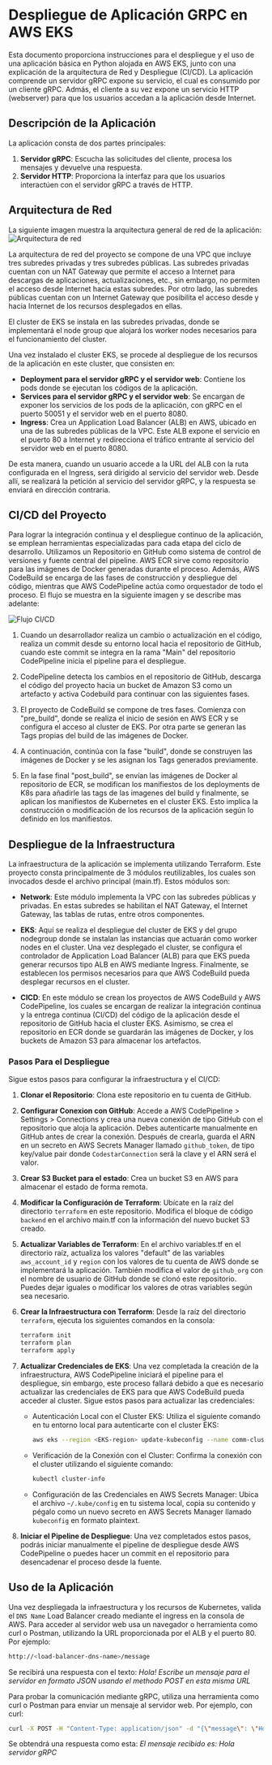 # Despliegue de Aplicación GRPC en AWS EKS

Esta documento proporciona instrucciones para el despliegue y el uso de una aplicación básica en Python alojada en AWS EKS, junto con una explicación de la arquitectura de Red y Despliegue (CI/CD). La aplicación comprende un servidor gRPC expone su servicio, el cual es consumido por un cliente gRPC. Admás, el cliente a su vez expone un servicio HTTP (webserver) para que los usuarios accedan a la aplicación desde Internet.

## Descripción de la Aplicación

La aplicación consta de dos partes principales:

1. **Servidor gRPC**: Escucha las solicitudes del cliente, procesa los mensajes y devuelve una respuesta.
2. **Servidor HTTP**: Proporciona la interfaz para que los usuarios interactúen con el servidor gRPC a través de HTTP.

## Arquitectura de Red
La siguiente imagen muestra la arquitectura general de red de la aplicación:
![Arquitectura de red](https://github.com/ffuertes01/comm-grcp-app/blob/main/diagrams/network.png)

La arquitectura de red del proyecto se compone de una VPC que incluye tres subredes privadas y tres subredes públicas. Las subredes privadas cuentan con un NAT Gateway que permite el acceso a Internet para descargas de aplicaciones, actualizaciones, etc., sin embargo, no permiten el acceso desde Internet hacia estas subredes. Por otro lado, las subredes públicas cuentan con un Internet Gateway que posibilita el acceso desde y hacia Internet de los recursos desplegados en ellas.

El cluster de EKS se instala en las subredes privadas, donde se implementará el node group que alojará los worker nodes necesarios para el funcionamiento del cluster.

Una vez instalado el cluster EKS, se procede al despliegue de los recursos de la aplicación en este cluster, que consisten en:

- **Deployment para el servidor gRPC y el servidor web**: Contiene los pods donde se ejecutan los códigos de la aplicación.
- **Services para el servidor gRPC y el servidor web**: Se encargan de exponer los servicios de los pods de la aplicación, con gRPC en el puerto 50051 y el servidor web en el puerto 8080.
- **Ingress**: Crea un Application Load Balancer (ALB) en AWS, ubicado en una de las subredes públicas de la VPC. Este ALB expone el servicio en el puerto 80 a Internet y redirecciona el tráfico entrante al servicio del servidor web en el puerto 8080.

De esta manera, cuando un usuario accede a la URL del ALB con la ruta configurada en el Ingress, será dirigido al servicio del servidor web. Desde allí, se realizará la petición al servicio del servidor gRPC, y la respuesta se enviará en dirección contraria.

## CI/CD del Proyecto

Para lograr la integración continua y el despliegue continuo de la aplicación, se emplean herramientas especializadas para cada etapa del ciclo de desarrollo. Utilizamos un Repositorio en GitHub como sistema de control de versiones y fuente central del pipeline. AWS ECR sirve como repositorio para las imágenes de Docker generadas durante el proceso. Además, AWS CodeBuild se encarga de las fases de construcción y despliegue del código, mientras que AWS CodePipeline actúa como orquestador de todo el proceso. El flujo se muestra en la siguiente imagen y se describe mas adelante:

![Flujo CI/CD](https://github.com/ffuertes01/comm-grcp-app/blob/main/diagrams/cicd.png)

1. Cuando un desarrollador realiza un cambio o actualización en el código, realiza un commit desde su entorno local hacia el repositorio de GitHub, cuando este commit se integra en la rama "Main" del repositorio CodePipeline inicia el pipeline para el despliegue.

2. CodePipeline detecta los cambios en el repositorio de GitHub, descarga el código del proyecto hacia un bucket de Amazon S3 como un artefacto y activa Codebuild para continuar con las siguientes fases.

3. El proyecto de CodeBuild se compone de tres fases. Comienza con "pre_build", donde se realiza el inicio de sesión en AWS ECR y se configura el acceso al cluster de EKS. Por otra parte se generan las Tags propias del build de las imágenes de Docker.

4. A continuación, continúa con la fase "build", donde se construyen las imágenes de Docker y se les asignan los Tags generados previamente.

5. En la fase final "post_build", se envían las imágenes de Docker al repositorio de ECR, se modifican los manifiestos de los deployments de K8s para añadirle las tags de las imagenes del build y finalmente, se aplican los manifiestos de Kubernetes en el cluster EKS. Esto implica la construcción o modificación de los recursos de la aplicación según lo definido en los manifiestos.

## Despliegue de la Infraestructura

La infraestructura de la aplicación se implementa utilizando Terraform. Este proyecto consta principalmente de 3 módulos reutilizables, los cuales son invocados desde el archivo principal (main.tf). Estos módulos son:

- **Network**: Este módulo implementa la VPC con las subredes públicas y privadas. En estas subredes se habilitan el NAT Gateway, el Internet Gateway, las tablas de rutas, entre otros componentes.

- **EKS**: Aquí se realiza el despliegue del cluster de EKS y del grupo nodegroup donde se instalan las instancias que actuarán como worker nodes en el cluster. Una vez desplegado el cluster, se configura el controlador de Application Load Balancer (ALB) para que EKS pueda generar recursos tipo ALB en AWS mediante Ingress. Finalmente, se establecen los permisos necesarios para que AWS CodeBuild pueda desplegar recursos en el cluster.

- **CICD**: En este módulo se crean los proyectos de AWS CodeBuild y AWS CodePipeline, los cuales se encargan de realizar la integración continua y la entrega continua (CI/CD) del código de la aplicación desde el repositorio de GitHub hacia el cluster EKS. Asimismo, se crea el repositorio en ECR donde se guardarán las imágenes de Docker, y los buckets de Amazon S3 para almacenar los artefactos.

### Pasos Para el Despliegue

Sigue estos pasos para configurar la infraestructura y el CI/CD:

1. **Clonar el Repositorio**: Clona este repositorio en tu cuenta de GitHub.

2. **Configurar Conexion con GitHub**: Accede a AWS CodePipeline > Settings > Connections y crea una nueva conexión de tipo GitHub con el repositorio que aloja la aplicación. Debes autenticarte manualmente en GitHub antes de crear la conexión. Después de crearla, guarda el ARN en un secreto en AWS Secrets Manager llamado `github_token`, de tipo key/value pair donde `CodestarConnection` será la clave y el ARN será el valor.

3. **Crear S3 Bucket para el estado**: Crea un bucket S3 en AWS para almacenar el estado de forma remota.

4. **Modificar la Configuración de Terraform**: Ubícate en la raíz del directorio `terraform` en este repositorio. Modifica el bloque de código `backend` en el archivo main.tf con la información del nuevo bucket S3 creado.

5. **Actualizar Variables de Terraform**: En el archivo variables.tf en el directorio raíz, actualiza los valores "default" de las variables `aws_account_id` y `region` con los valores de tu cuenta de AWS donde se implementará la aplicación. También modifica el valor de `github_org` con el nombre de usuario de GitHub donde se clonó este repositorio. Puedes dejar iguales o modificar los valores de otras variables según sea necesario.

6. **Crear la Infraestructura con Terraform**: Desde la raíz del directorio `terraform`, ejecuta los siguientes comandos en la consola:

   ```bash
   terraform init
   terraform plan
   terraform apply

7. **Actualizar Credenciales de EKS**: Una vez completada la creación de la infraestructura, AWS CodePipeline iniciará el pipeline para el despliegue, sin embargo, este proceso fallará debido a que es necesario actualizar las credenciales de EKS para que AWS CodeBuild pueda acceder al cluster. Sigue estos pasos para actualizar las credenciales:

   - Autenticación Local con el Cluster EKS: Utiliza el siguiente comando en tu entorno local para autenticarte con el cluster EKS:
     ```bash
     aws eks --region <EKS-region> update-kubeconfig --name comm-cluster
     ```
   - Verificación de la Conexión con el Cluster: Confirma la conexión con el cluster utilizando el siguiente comando:
     ```bash
     kubectl cluster-info
     ```
   - Configuración de las Credenciales en AWS Secrets Manager: Ubica el archivo `~/.kube/config` en tu sistema local, copia su contenido y pégalo como un nuevo secreto en AWS Secrets Manager llamado `kubeconfig` en formato plaintext.

8. **Iniciar el Pipeline de Despliegue**: Una vez completados estos pasos, podrás iniciar manualmente el pipeline de despliegue desde AWS CodePipeline o puedes hacer un commit en el repositorio para desencadenar el proceso desde la fuente.

## Uso de la Aplicación

Una vez despliegada la infraestructura y los recursos de Kubernetes, valida el `DNS Name` Load Balancer creado mediante el ingress en la consola de AWS.
Para acceder al servidor web usa un navegador o herramienta como curl o Postman, utilizando la URL proporcionada por el ALB y el puerto 80. Por ejemplo:

  ```bash
  http://<load-balancer-dns-name>/message
  ```

Se recibirá una respuesta con el texto: *Hola! Escribe un mensaje para el servidor en formato JSON usando el methodo POST en esta misma URL*

Para probar la comunicación mediante gRPC, utiliza una herramienta como curl o Postman para enviar un mensaje al servidor web. Por ejemplo, con curl:

  ```bash
  curl -X POST -H "Content-Type: application/json" -d "{\"message\": \"Hola servidor gRPC\"}" http://<load-balancer-dns-name>/message
  ```
Se obtendrá una respuesta como esta: *El mensaje recibido es: Hola servidor gRPC*

